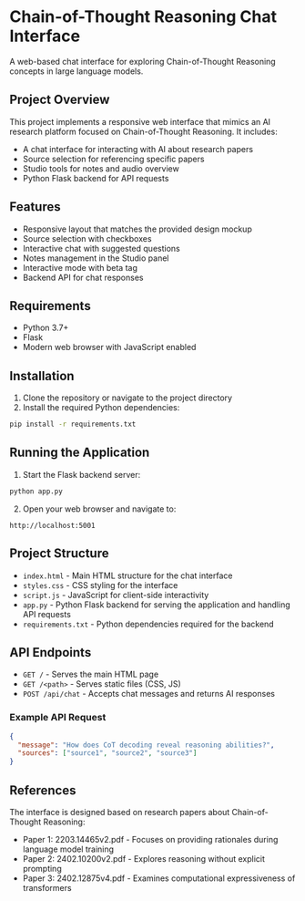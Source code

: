 # Chain-of-Thought Reasoning Chat Interface

A web-based chat interface for exploring Chain-of-Thought Reasoning concepts in large language models.

## Project Overview

This project implements a responsive web interface that mimics an AI research platform focused on Chain-of-Thought Reasoning. It includes:

- A chat interface for interacting with AI about research papers
- Source selection for referencing specific papers
- Studio tools for notes and audio overview
- Python Flask backend for API requests

## Features

- Responsive layout that matches the provided design mockup
- Source selection with checkboxes
- Interactive chat with suggested questions
- Notes management in the Studio panel
- Interactive mode with beta tag
- Backend API for chat responses

## Requirements

- Python 3.7+
- Flask
- Modern web browser with JavaScript enabled

## Installation

1. Clone the repository or navigate to the project directory
2. Install the required Python dependencies:

```bash
pip install -r requirements.txt
```

## Running the Application

1. Start the Flask backend server:

```bash
python app.py
```

2. Open your web browser and navigate to:

```
http://localhost:5001
```

## Project Structure

- `index.html` - Main HTML structure for the chat interface
- `styles.css` - CSS styling for the interface
- `script.js` - JavaScript for client-side interactivity
- `app.py` - Python Flask backend for serving the application and handling API requests
- `requirements.txt` - Python dependencies required for the backend

## API Endpoints

- `GET /` - Serves the main HTML page
- `GET /<path>` - Serves static files (CSS, JS)
- `POST /api/chat` - Accepts chat messages and returns AI responses

### Example API Request

```json
{
  "message": "How does CoT decoding reveal reasoning abilities?",
  "sources": ["source1", "source2", "source3"]
}
```

## References

The interface is designed based on research papers about Chain-of-Thought Reasoning:
- Paper 1: 2203.14465v2.pdf - Focuses on providing rationales during language model training
- Paper 2: 2402.10200v2.pdf - Explores reasoning without explicit prompting
- Paper 3: 2402.12875v4.pdf - Examines computational expressiveness of transformers
